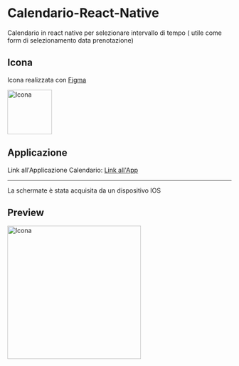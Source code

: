# Calendario-React-Native

Calendario in react native per selezionare intervallo di tempo ( utile come form di selezionamento data prenotazione)



## Icona

Icona realizzata con [Figma](https://www.figma.com/)   

<img src="https://github.com/vittorioPiotti/Calendario-React-Native/blob/main/icona.png" alt="Icona" width="100"/>


## Applicazione

Link all'Applicazione Calendario: [Link all'App](https://ygmq5s.csb.app/Calendario)  

---

La schermate è stata acquisita da un dispositivo IOS 

## Preview
<img src="https://github.com/vittorioPiotti/Calendario-React-Native/blob/main/screenshot.PNG" alt="Icona" width="300"/>

